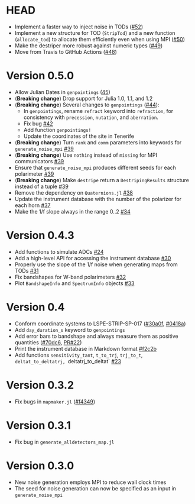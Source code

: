 # HEAD

-   Implement a faster way to inject noise in TODs ([#52](https://github.com/lspestrip/Stripeline.jl/pull/52))
-   Implement a new structure for TOD (`StripTod`) and a new function (`allocate_tod`) to allocate them efficiently even when using MPI ([#50](https://github.com/lspestrip/Stripeline.jl/pull/50))
-   Make the destriper more robust against numeric types ([#49](https://github.com/lspestrip/Stripeline.jl/pull/49))
-   Move from Travis to GitHub Actions ([#48](https://github.com/lspestrip/Stripeline.jl/pull/48))

# Version 0.5.0

-   Allow Julian Dates in `genpointings` ([45](https://github.com/lspestrip/Stripeline.jl/pull/45))
-   (**Breaking change**) Drop support for Julia 1.0, 1.1, and 1.2
-   (**Breaking change**) Several changes to `genpointings` ([#44](https://github.com/lspestrip/Stripeline.jl/pull/44)):
    -   In `genpointings`, rename `refract` keyword into `refraction`, for consistency with `precession`, `nutation`, and `aberration`.
    -   Fix bug [#42](https://github.com/lspestrip/Stripeline.jl/issues/42)
    -   Add function `genpointings!`
    -   Update the coordinates of the site in Tenerife
-   (**Breaking change**) Turn `rank` and `comm` parameters into keywords for `generate_noise_mpi` [#39](https://github.com/lspestrip/Stripeline.jl/pull/39)
-   (**Breaking change**) Use `nothing` instead of `missing` for MPI communicators [#39](https://github.com/lspestrip/Stripeline.jl/pull/39)
-   Ensure that `generate_noise_mpi` produces different seeds for each polarimeter [#39](https://github.com/lspestrip/Stripeline.jl/pull/39)
-   (**Breaking change**) Make `destripe` return a `DestripingResults` structure instead of a tuple [#39](https://github.com/lspestrip/Stripeline.jl/pull/39)
-   Remove the dependency on `Quaternions.jl` [#38](https://github.com/lspestrip/Stripeline.jl/pull/38)
-   Update the instrument database with the number of the polarizer for each horn [#37](https://github.com/lspestrip/Stripeline.jl/pull/37)
-   Make the 1/f slope always in the range 0..2 [#34](https://github.com/lspestrip/Stripeline.jl/pull/34)

# Version 0.4.3

-   Add functions to simulate ADCs [#24](https://github.com/lspestrip/Stripeline.jl/pull/24)
-   Add a high-level API for accessing the instrument database [#30](https://github.com/lspestrip/Stripeline.jl/pull/30)
-   Properly use the slope of the 1/f noise when generating maps from TODs [#31](https://github.com/lspestrip/Stripeline.jl/pull/31)
-   Fix bandshapes for W-band polarimeters [#32](https://github.com/lspestrip/Stripeline.jl/pull/32)
-   Plot `BandshapeInfo` and `SpectrumInfo` objects [#33](https://github.com/lspestrip/Stripeline.jl/pull/33)

# Version 0.4

-   Conform coordinate systems to LSPE-STRIP-SP-017 ([#30a0f](https://github.com/lspestrip/Stripeline.jl/commit/30a0fbdb5fe45fa20cd7a2fef08bc114ad3d7956), [#0418a](https://github.com/lspestrip/Stripeline.jl/commit/0418a40a489cd2dfd7607effe661c55af1ca649e))
-   Add `day_duration_s` keyword to `genpointings`
-   Add error bars to bandshape and always measure them as positive quantities ([#70dc6](https://github.com/lspestrip/Stripeline.jl/commit/70dc6612e3784e4b3cfded55540e01cccec0bbf3), [PR#22](https://github.com/lspestrip/Stripeline.jl/pull/22))
-   Print the instrument database in Markdown format [#f2c2b](https://github.com/lspestrip/Stripeline.jl/commit/f2c2b11b317b149131ee4ab447a4ffe680148f2d)
-   Add functions `sensitivity_tant`, `t_to_trj`, `trj_to_t`, `deltat_to_deltatrj, `deltatrj_to_deltat` [#23](https://github.com/lspestrip/Stripeline.jl/pull/23)

# Version 0.3.2

-   Fix bugs in `mapmaker.jl` ([#f4349](https://github.com/lspestrip/Stripeline.jl/commit/f434916605201fd3e3daa81497248270b6378d76))


# Version 0.3.1

-   Fix bug in `generate_alldetectors_map.jl`


# Version 0.3.0

-   New noise generation employs MPI to reduce wall clock times
-   The seed for noise generation can now be specified as an input in `generate_noise_mpi`
